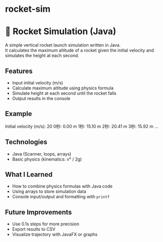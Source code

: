 # rocket-sim
# 🚀 Rocket Simulation (Java)

A simple vertical rocket launch simulation written in Java.  
It calculates the maximum altitude of a rocket given the initial velocity and simulates the height at each second.

## Features
- Input initial velocity (m/s)
- Calculate maximum altitude using physics formula
- Simulate height at each second until the rocket falls
- Output results in the console

## Example
Initial velocity (m/s): 20
0秒: 0.00 m
1秒: 15.10 m
2秒: 20.41 m
3秒: 15.92 m
...

## Technologies
- Java (Scanner, loops, arrays)
- Basic physics (kinematics: v² / 2g)

## What I Learned
- How to combine physics formulas with Java code
- Using arrays to store simulation data
- Console input/output and formatting with `printf`

## Future Improvements
- Use 0.1s steps for more precision
- Export results to CSV
- Visualize trajectory with JavaFX or graphs
